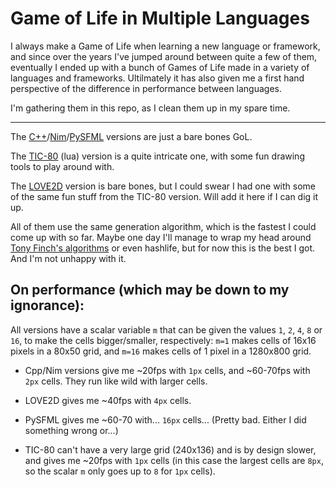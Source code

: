 # Game of Life in Multiple Languages
I always make a Game of Life when learning a new language or framework, and since over the years I've jumped around between quite a few of them, eventually I ended up with a bunch of Games of Life made in a variety of languages and frameworks. Ultilmately it has also given me a first hand perspective of the difference in performance between languages.

I'm gathering them in this repo, as I clean them up in my spare time. 

---

The [C++](./C++)/[Nim](./Nim)/[PySFML](./Python/PySFML) versions are just a bare bones GoL. 

The [TIC-80](./Lua/TIC-80) (lua) version is a quite intricate one, with some fun drawing tools to play around with. 

The [LOVE2D](./Lua/LÖVE2D/) version is bare bones, but I could swear I had one with some of the same fun stuff from the TIC-80 version. Will add it here if I can dig it up.

All of them use the same generation algorithm, which is the fastest I could come up with so far. Maybe one day I'll manage to wrap my head around [Tony Finch's algorithms](https://dotat.at/prog/life/life.html) or even hashlife, but for now this is the best I got. And I'm not unhappy with it. 



## On performance (which may be down to my ignorance):

All versions have a scalar variable `m` that can be given the values `1`, `2`, `4`, `8` or `16`, to make the cells bigger/smaller, respectively: `m=1` makes cells of 16x16 pixels in a 80x50 grid, and `m=16` makes cells of 1 pixel in a 1280x800 grid.

- Cpp/Nim versions give me ~20fps with `1px` cells, and ~60-70fps with `2px` cells. They run like wild with larger cells.

- LOVE2D gives me ~40fps with `4px` cells.

- PySFML gives me ~60-70 with... `16px` cells... (Pretty bad. Either I did something wrong or...)

- TIC-80 can't have a very large grid (240x136) and is by design slower, and gives me ~20fps with `1px` cells (in this case the largest cells are `8px`, so the scalar `m` only goes up to `8` for `1px` cells).
